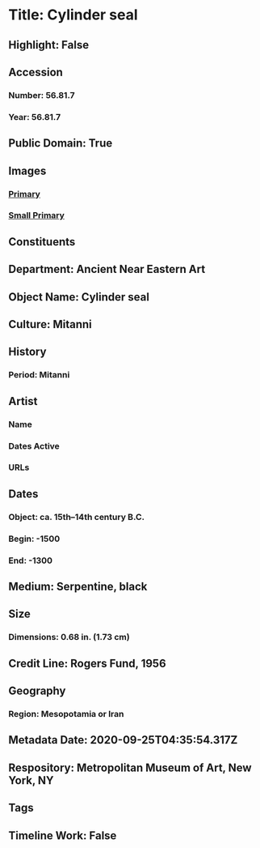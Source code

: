 # Title: Cylinder seal
## Highlight: False
## Accession
### Number: 56.81.7
### Year: 56.81.7
## Public Domain: True
## Images
### [Primary](https://images.metmuseum.org/CRDImages/an/original/vs56_81_7b.jpg)
### [Small Primary](https://images.metmuseum.org/CRDImages/an/web-large/vs56_81_7b.jpg)
## Constituents
## Department: Ancient Near Eastern Art
## Object Name: Cylinder seal
## Culture: Mitanni
## History
### Period: Mitanni
## Artist
### Name
### Dates Active
### URLs
## Dates
### Object: ca. 15th–14th century B.C.
### Begin: -1500
### End: -1300
## Medium: Serpentine, black
## Size
### Dimensions: 0.68 in. (1.73 cm)
## Credit Line: Rogers Fund, 1956
## Geography
### Region: Mesopotamia or Iran
## Metadata Date: 2020-09-25T04:35:54.317Z
## Respository: Metropolitan Museum of Art, New York, NY
## Tags
## Timeline Work: False